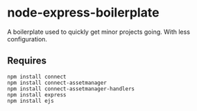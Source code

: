 # node-express-boilerplate

A boilerplate used to quickly get minor projects going. With less configuration.

## Requires
    npm install connect
    npm install connect-assetmanager
    npm install connect-assetmanager-handlers
    npm install express
    npm install ejs
